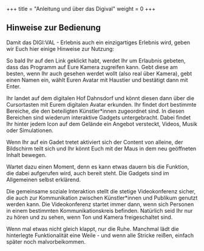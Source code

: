 +++
title = "Anleitung und über das Digival"
weight = 0
+++

## Hinweise zur Bedienung

Damit das DIGI:VAL - Erlebnis auch ein einzigartiges Erlebnis wird, geben wir Euch hier einige Hinweise zur Nutzung:

So bald Ihr auf den Link geklickt habt, werdet Ihr um Erlaubnis gebeten, dass das Programm auf Eure Kamera zugreifen kann. Gebt diese am besten, wenn Ihr auch gesehen werdet wollt (also real über Kamera), gebt einen Namen ein, wählt Euren Avatar mit Haustier und bestätigt dann mit Enter.
    
Ihr landet auf dem digitalen Hof Dahnsdorf und könnt diesen dann über die Cursortasten mit Eurem digitalen Avatar erkunden. Ihr findet dort bestimmte Bereiche, die den beteiligten Künstler*innen zugeordnet sind. In diesen Bereichen sind wiederum interaktive Gadgets untergebracht. Dabei findet Ihr hinter jedem Icon auf dem Gelände ein Angebot versteckt, Videos, Musik oder Simulationen.

Wenn Ihr auf ein Gadet tretet aktiviert sich der Content von alleine, der Bildschirm teilt sich und Ihr könnt Euch mit der Maus in dem neu geöffneten Inhalt bewegen.

Wartet dazu einen Moment, denn es kann etwas dauern bis die Funktion, die dabei aufgerufen wird, auch bereit steht. Die Gadgets sind im Allgemeinen selbst erklärend.

Die gemeinsame soziale Interaktion stellt die stetige Videokonferenz sicher, die auch zur Kommunikation zwischen Künstler*innen und Publikum genutzt werden kann. Die Videokonferenz startet immer dann, wenn sich Personen in einem bestimmten Kommunikationskreis befinden. Natürlich seid Ihr nur zu hören und zu sehen, wenn Ton und Kamera freigeschaltet sind.
    
Wenn mal etwas nicht gleich klappt, nur die Ruhe. Manchmal lädt die hinterlegte Funktionalität eine Weile - und wenn alle Stricke reißen, einfach später noch malvorbeikommen.

